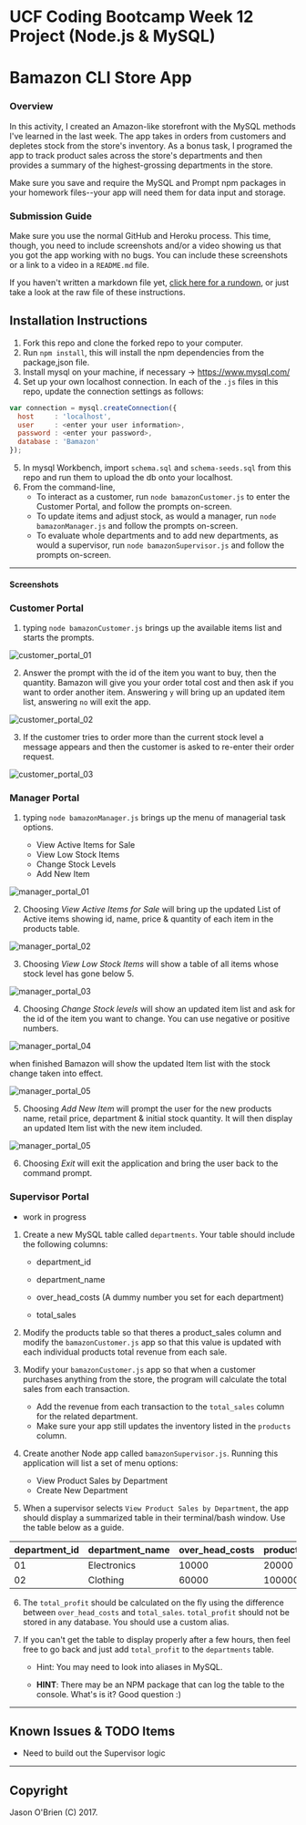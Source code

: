 # UCF Coding Bootcamp Week 12 Project (Node.js & MySQL)

# Bamazon CLI Store App

### Overview

In this activity, I created an Amazon-like storefront with the MySQL methods I've learned in the last week. The app takes in orders from customers and depletes stock from the store's inventory. As a bonus task, I programed the app to track product sales across the store's departments and then provides a summary of the highest-grossing departments in the store.

Make sure you save and require the MySQL and Prompt npm packages in your homework files--your app will need them for data input and storage.

### Submission Guide

Make sure you use the normal GitHub and Heroku process. This time, though, you need to include screenshots and/or a video showing us that you got the app working with no bugs. You can include these screenshots or a link to a video in a `README.md` file.

If you haven't written a markdown file yet, [click here for a rundown](https://guides.github.com/features/mastering-markdown/), or just take a look at the raw file of these instructions.

## Installation Instructions

1. Fork this repo and clone the forked repo to your computer.
2. Run `npm install`, this will install the npm dependencies from the package,json file.
3. Install mysql on your machine, if necessary -> https://www.mysql.com/
4. Set up your own localhost connection. In each of the `.js` files in this repo, update the connection settings as follows:

```javascript
var connection = mysql.createConnection({
  host     : 'localhost',
  user     : <enter your user information>,
  password : <enter your password>,
  database : 'Bamazon'
});
```

5. In mysql Workbench, import `schema.sql` and `schema-seeds.sql` from this repo and run them to upload the db onto your localhost.
6. From the command-line,
	* To interact as a customer, run `node bamazonCustomer.js` to enter the Customer Portal, and follow the prompts on-screen.
	* To update items and adjust stock, as would a manager, run `node bamazonManager.js` and follow the prompts on-screen.
	* To evaluate whole departments and to add new departments, as would a supervisor, run `node bamazonSupervisor.js` and follow the prompts on-screen.

---

#### Screenshots

### Customer Portal

1. typing `node bamazonCustomer.js` brings up the available items list and starts the prompts.

![customer_portal_01](images/customer_portal_01.jpg)

2. Answer the prompt with the id of the item you want to buy, then the quantity. Bamazon will give you your order total cost and then ask if you want to order another item. Answering `y` will bring up an updated item list, answering `no` will exit the app.

![customer_portal_02](images/customer_portal_02.jpg)

3. If the customer tries to order more than the current stock level a message appears and then the customer is asked to re-enter their order request.

![customer_portal_03](images/customer_portal_03.jpg)

### Manager Portal

1. typing `node bamazonManager.js` brings up the menu of managerial task options.

      * View Active Items for Sale
      * View Low Stock Items
      * Change Stock Levels
      * Add New Item

![manager_portal_01](images/manager_portal_01.jpg)

2. Choosing _View Active Items for Sale_ will bring up the updated List of Active items showing id, name, price & quantity of each item in the products table.

![manager_portal_02](images/manager_portal_02.jpg)

3. Choosing _View Low Stock Items_ will show a table of all items whose stock level has gone below 5.

![manager_portal_03](images/manager_portal_03.jpg)

4. Choosing _Change Stock levels_ will show an updated item list and ask for the id of the item you want to change. You can use negative or positive numbers.

![manager_portal_04](images/manager_portal_04.jpg)

when finished Bamazon will show the updated Item list with the stock change taken into effect.

![manager_portal_05](images/manager_portal_05.jpg)

5. Choosing _Add New Item_ will prompt the user for the new products name, retail price, department & initial stock quantity. It will then display an updated Item list with the new item included.

![manager_portal_05](images/manager_portal_05.jpg)

6. Choosing _Exit_ will exit the application and bring the user back to the command prompt.

### Supervisor Portal

* work in progress

1. Create a new MySQL table called `departments`. Your table should include the following columns:

   * department_id

   * department_name

   * over_head_costs (A dummy number you set for each department)

   * total_sales

2. Modify the products table so that theres a product_sales column and modify the `bamazonCustomer.js` app so that this value is updated with each individual products total revenue from each sale.

3. Modify your `bamazonCustomer.js` app so that when a customer purchases anything from the store, the program will calculate the total sales from each transaction.

   * Add the revenue from each transaction to the `total_sales` column for the related department.
   * Make sure your app still updates the inventory listed in the `products` column.

4. Create another Node app called `bamazonSupervisor.js`. Running this application will list a set of menu options:

   * View Product Sales by Department
   * Create New Department

5. When a supervisor selects `View Product Sales by Department`, the app should display a summarized table in their terminal/bash window. Use the table below as a guide.

| department_id | department_name | over_head_costs | product_sales | total_profit |
| ------------- | --------------- | --------------- | ------------- | ------------ |
| 01            | Electronics     | 10000           | 20000         | 10000        |
| 02            | Clothing        | 60000           | 100000        | 40000        |

6. The `total_profit` should be calculated on the fly using the difference between `over_head_costs` and `total_sales`. `total_profit` should not be stored in any database. You should use a custom alias.

7. If you can't get the table to display properly after a few hours, then feel free to go back and just add `total_profit` to the `departments` table.

   * Hint: You may need to look into aliases in MySQL.

   * **HINT**: There may be an NPM package that can log the table to the console. What's is it? Good question :)

- - -
## Known Issues & TODO Items

  * Need to build out the Supervisor logic

- - -

## Copyright

Jason O'Brien (C) 2017.
